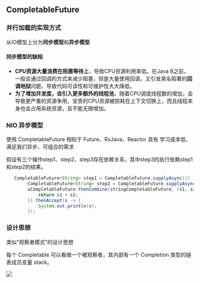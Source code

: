 ## CompletableFuture

### 并行加载的实现方式

从IO模型上分为**同步模型**和**异步模型**

#### 同步模型的缺陷

- **CPU资源大量浪费在阻塞等待上**，导致CPU资源利用率低。在Java 8之前，一般会通过回调的方式来减少阻塞，但是大量使用回调，又引发臭名昭著的**回调地狱**问题，导致代码可读性和可维护性大大降低。
- **为了增加并发度，会引入更多额外的线程池**，随着CPU调度线程数的增加，会导致更严重的资源争用，宝贵的CPU资源被损耗在上下文切换上，而且线程本身也会占用系统资源，且不能无限增加。

### NIO 异步模型

使用 CompletableFuture 相较于 Future、RxJava、Reactor 具有 学习成本低、满足我们异步、可组合的需求

假设有三个操作step1、step2、step3存在依赖关系，其中step3的执行依赖step1和step2的结果。

```java
   CompletableFuture<String> step1 = CompletableFuture.supplyAsync(() -> "123");
        CompletableFuture<String> step2 = CompletableFuture.supplyAsync(() -> "abc");
        uCompletableFuture.thenCombine(stringCompletableFuture, (s1, s2) -> {
            return s1 + s2;
        }).thenAccept(s -> {
            System.out.println(s);
        });
```

### 设计思想

类似“观察者模式”的设计思想

每个 Completable 可以看做一个被观察者，其内部有一个 Completion 类型的链表成员变量 stack。

<img src="https://p1.meituan.net/travelcube/606323a07fb7e31cb91f46c879d99b8d735272.gif" />
